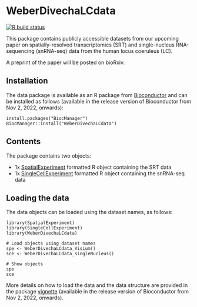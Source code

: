 # WeberDivechaLCdata

[![R build status](https://github.com/lmweber/WeberDivechaLCdata/workflows/R-CMD-check-bioc/badge.svg)](https://github.com/lmweber/WeberDivechaLCdata/actions)

This package contains publicly accessible datasets from our upcoming paper on spatially-resolved transcriptomics (SRT) and single-nucleus RNA-sequencing (snRNA-seq) data from the human locus coeruleus (LC).

A preprint of the paper will be posted on bioRxiv.


## Installation

The data package is available as an R package from [Bioconductor](https://bioconductor.org/packages/WeberDivechaLCdata) and can be installed as follows (available in the release version of Bioconductor from Nov 2, 2022, onwards):

```
install.packages("BiocManager")
BiocManager::install("WeberDivechaLCdata")
```


## Contents

The package contains two objects:

- 1x [SpatialExperiment](https://bioconductor.org/packages/SpatialExperiment) formatted R object containing the SRT data
- 1x [SingleCellExperiment](https://bioconductor.org/packages/SingleCellExperiment) formatted R object containing the snRNA-seq data


## Loading the data

The data objects can be loaded using the dataset names, as follows:

```
library(SpatialExperiment)
library(SingleCellExperiment)
library(WeberDivechaLCdata)

# Load objects using dataset names
spe <- WeberDivechaLCdata_Visium()
sce <- WeberDivechaLCdata_singleNucleus()

# Show objects
spe
sce
```

More details on how to load the data and the data structure are provided in the package [vignette](https://bioconductor.org/packages/release/data/experiment/vignettes/WeberDivechaLCdata/inst/doc/WeberDivechaLCdata.html) (available in the release version of Bioconductor from Nov 2, 2022, onwards).

